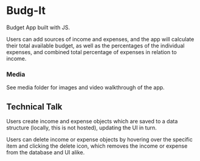 # Budg-It
Budget App built with JS. 

Users can add sources of income and expenses, and the app will calculate their total available budget, as well as the percentages of the individual expenses, and combined total percentage of expenses in relation to income.

### Media ###

See media folder for images and video walkthrough of the app.

## Technical Talk ##

Users create income and expense objects which are saved to a data structure (locally, this is not hosted), updating the UI in turn.

Users can delete income or expense objects by hovering over the specific item and clicking the delete icon, which removes the income or expense from the database and UI alike.
